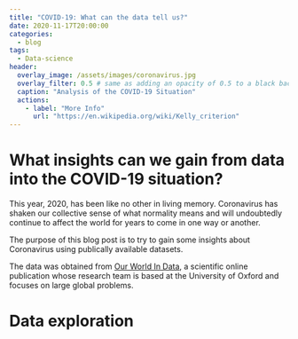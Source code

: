 ```yaml
---
title: "COVID-19: What can the data tell us?"
date: 2020-11-17T20:00:00
categories:
  - blog
tags:
  - Data-science
header:
  overlay_image: /assets/images/coronavirus.jpg
  overlay_filter: 0.5 # same as adding an opacity of 0.5 to a black background
  caption: "Analysis of the COVID-19 Situation"
  actions:
    - label: "More Info"
      url: "https://en.wikipedia.org/wiki/Kelly_criterion"
---
```


# What insights can we gain from data into the COVID-19 situation?

This year, 2020, has been like no other in living memory. Coronavirus has shaken our collective sense of what normality means and will undoubtedly continue to affect the world for years to come in one way or another.

The purpose of this blog post is to try to gain some insights about Coronavirus using publically available datasets.

The data was obtained from [Our World In Data](https://ourworldindata.org/coronavirus), a scientific online publication whose research team is based at the University of Oxford and focuses on large global problems. 

# Data exploration